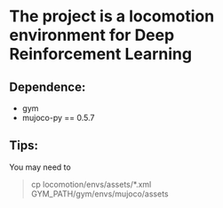 # The project is a locomotion environment for Deep Reinforcement Learning


## Dependence:
* gym 
* mujoco-py == 0.5.7

## Tips:
You may need to 
> cp locomotion/envs/assets/*.xml GYM_PATH/gym/envs/mujoco/assets
